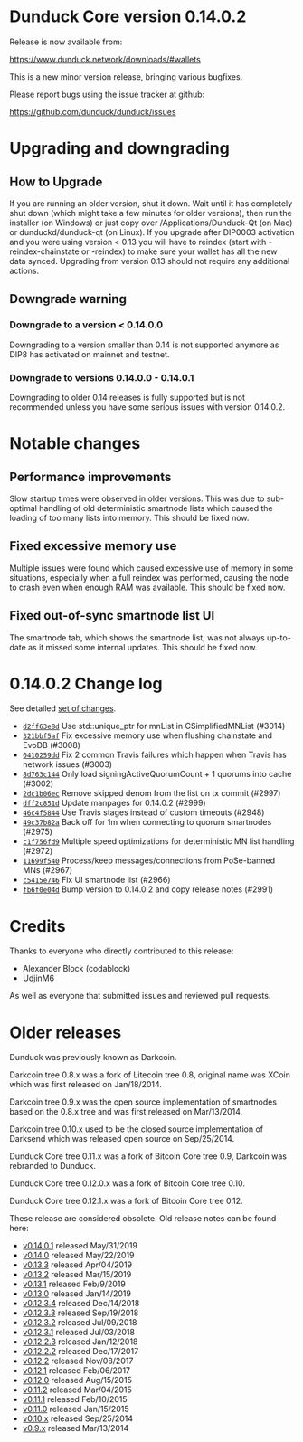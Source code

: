 Dunduck Core version 0.14.0.2
==========================

Release is now available from:

  <https://www.dunduck.network/downloads/#wallets>

This is a new minor version release, bringing various bugfixes.

Please report bugs using the issue tracker at github:

  <https://github.com/dunduck/dunduck/issues>


Upgrading and downgrading
=========================

How to Upgrade
--------------

If you are running an older version, shut it down. Wait until it has completely
shut down (which might take a few minutes for older versions), then run the
installer (on Windows) or just copy over /Applications/Dunduck-Qt (on Mac) or
dunduckd/dunduck-qt (on Linux). If you upgrade after DIP0003 activation and you were
using version < 0.13 you will have to reindex (start with -reindex-chainstate
or -reindex) to make sure your wallet has all the new data synced. Upgrading from
version 0.13 should not require any additional actions.

Downgrade warning
-----------------

### Downgrade to a version < 0.14.0.0

Downgrading to a version smaller than 0.14 is not supported anymore as DIP8 has
activated on mainnet and testnet.

### Downgrade to versions 0.14.0.0 - 0.14.0.1

Downgrading to older 0.14 releases is fully supported but is not
recommended unless you have some serious issues with version 0.14.0.2.

Notable changes
===============

Performance improvements
------------------------
Slow startup times were observed in older versions. This was due to sub-optimal handling of old
deterministic smartnode lists which caused the loading of too many lists into memory. This should be
fixed now.

Fixed excessive memory use
--------------------------
Multiple issues were found which caused excessive use of memory in some situations, especially when
a full reindex was performed, causing the node to crash even when enough RAM was available. This should
be fixed now.

Fixed out-of-sync smartnode list UI
------------------------------------
The smartnode tab, which shows the smartnode list, was not always up-to-date as it missed some internal
updates. This should be fixed now.

0.14.0.2 Change log
===================

See detailed [set of changes](https://github.com/dunduck/dunduck/compare/v0.14.0.1...dunduck:v0.14.0.2).

- [`d2ff63e8d`](https://github.com/dunduck/dunduck/commit/d2ff63e8d) Use std::unique_ptr for mnList in CSimplifiedMNList (#3014)
- [`321bbf5af`](https://github.com/dunduck/dunduck/commit/321bbf5af) Fix excessive memory use when flushing chainstate and EvoDB (#3008)
- [`0410259dd`](https://github.com/dunduck/dunduck/commit/0410259dd) Fix 2 common Travis failures which happen when Travis has network issues (#3003)
- [`8d763c144`](https://github.com/dunduck/dunduck/commit/8d763c144) Only load signingActiveQuorumCount + 1 quorums into cache (#3002)
- [`2dc1b06ec`](https://github.com/dunduck/dunduck/commit/2dc1b06ec) Remove skipped denom from the list on tx commit (#2997)
- [`dff2c851d`](https://github.com/dunduck/dunduck/commit/dff2c851d) Update manpages for 0.14.0.2 (#2999)
- [`46c4f5844`](https://github.com/dunduck/dunduck/commit/46c4f5844) Use Travis stages instead of custom timeouts (#2948)
- [`49c37b82a`](https://github.com/dunduck/dunduck/commit/49c37b82a) Back off for 1m when connecting to quorum smartnodes (#2975)
- [`c1f756fd9`](https://github.com/dunduck/dunduck/commit/c1f756fd9) Multiple speed optimizations for deterministic MN list handling (#2972)
- [`11699f540`](https://github.com/dunduck/dunduck/commit/11699f540) Process/keep messages/connections from PoSe-banned MNs (#2967)
- [`c5415e746`](https://github.com/dunduck/dunduck/commit/c5415e746) Fix UI smartnode list (#2966)
- [`fb6f0e04d`](https://github.com/dunduck/dunduck/commit/fb6f0e04d) Bump version to 0.14.0.2 and copy release notes (#2991)

Credits
=======

Thanks to everyone who directly contributed to this release:

- Alexander Block (codablock)
- UdjinM6

As well as everyone that submitted issues and reviewed pull requests.

Older releases
==============

Dunduck was previously known as Darkcoin.

Darkcoin tree 0.8.x was a fork of Litecoin tree 0.8, original name was XCoin
which was first released on Jan/18/2014.

Darkcoin tree 0.9.x was the open source implementation of smartnodes based on
the 0.8.x tree and was first released on Mar/13/2014.

Darkcoin tree 0.10.x used to be the closed source implementation of Darksend
which was released open source on Sep/25/2014.

Dunduck Core tree 0.11.x was a fork of Bitcoin Core tree 0.9,
Darkcoin was rebranded to Dunduck.

Dunduck Core tree 0.12.0.x was a fork of Bitcoin Core tree 0.10.

Dunduck Core tree 0.12.1.x was a fork of Bitcoin Core tree 0.12.

These release are considered obsolete. Old release notes can be found here:

- [v0.14.0.1](https://github.com/dunduck/dunduck/blob/master/doc/release-notes/dunduck/release-notes-0.14.0.1.md) released May/31/2019
- [v0.14.0](https://github.com/dunduck/dunduck/blob/master/doc/release-notes/dunduck/release-notes-0.14.0.md) released May/22/2019
- [v0.13.3](https://github.com/dunduck/dunduck/blob/master/doc/release-notes/dunduck/release-notes-0.13.3.md) released Apr/04/2019
- [v0.13.2](https://github.com/dunduck/dunduck/blob/master/doc/release-notes/dunduck/release-notes-0.13.2.md) released Mar/15/2019
- [v0.13.1](https://github.com/dunduck/dunduck/blob/master/doc/release-notes/dunduck/release-notes-0.13.1.md) released Feb/9/2019
- [v0.13.0](https://github.com/dunduck/dunduck/blob/master/doc/release-notes/dunduck/release-notes-0.13.0.md) released Jan/14/2019
- [v0.12.3.4](https://github.com/dunduck/dunduck/blob/master/doc/release-notes/dunduck/release-notes-0.12.3.4.md) released Dec/14/2018
- [v0.12.3.3](https://github.com/dunduck/dunduck/blob/master/doc/release-notes/dunduck/release-notes-0.12.3.3.md) released Sep/19/2018
- [v0.12.3.2](https://github.com/dunduck/dunduck/blob/master/doc/release-notes/dunduck/release-notes-0.12.3.2.md) released Jul/09/2018
- [v0.12.3.1](https://github.com/dunduck/dunduck/blob/master/doc/release-notes/dunduck/release-notes-0.12.3.1.md) released Jul/03/2018
- [v0.12.2.3](https://github.com/dunduck/dunduck/blob/master/doc/release-notes/dunduck/release-notes-0.12.2.3.md) released Jan/12/2018
- [v0.12.2.2](https://github.com/dunduck/dunduck/blob/master/doc/release-notes/dunduck/release-notes-0.12.2.2.md) released Dec/17/2017
- [v0.12.2](https://github.com/dunduck/dunduck/blob/master/doc/release-notes/dunduck/release-notes-0.12.2.md) released Nov/08/2017
- [v0.12.1](https://github.com/dunduck/dunduck/blob/master/doc/release-notes/dunduck/release-notes-0.12.1.md) released Feb/06/2017
- [v0.12.0](https://github.com/dunduck/dunduck/blob/master/doc/release-notes/dunduck/release-notes-0.12.0.md) released Aug/15/2015
- [v0.11.2](https://github.com/dunduck/dunduck/blob/master/doc/release-notes/dunduck/release-notes-0.11.2.md) released Mar/04/2015
- [v0.11.1](https://github.com/dunduck/dunduck/blob/master/doc/release-notes/dunduck/release-notes-0.11.1.md) released Feb/10/2015
- [v0.11.0](https://github.com/dunduck/dunduck/blob/master/doc/release-notes/dunduck/release-notes-0.11.0.md) released Jan/15/2015
- [v0.10.x](https://github.com/dunduck/dunduck/blob/master/doc/release-notes/dunduck/release-notes-0.10.0.md) released Sep/25/2014
- [v0.9.x](https://github.com/dunduck/dunduck/blob/master/doc/release-notes/dunduck/release-notes-0.9.0.md) released Mar/13/2014

